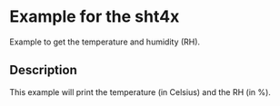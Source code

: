 # Example for the sht4x

Example to get the temperature and humidity (RH).

## Description

This example will print the temperature (in Celsius) and the RH (in %).